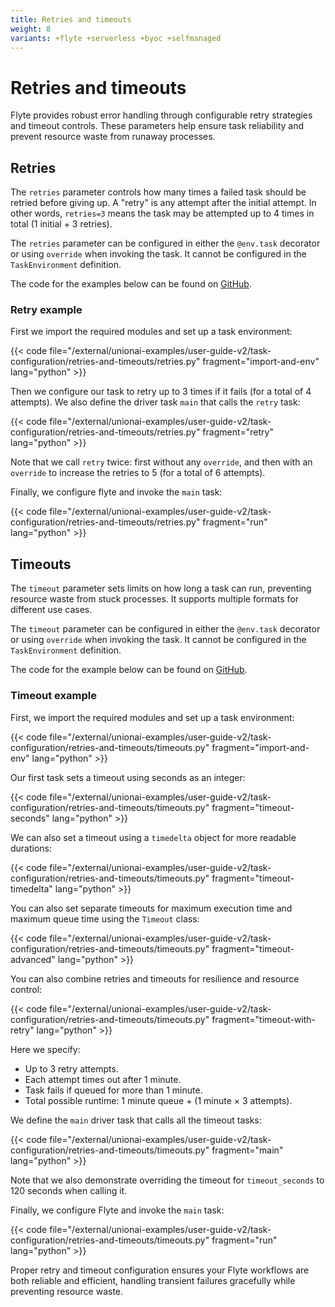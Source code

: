 ```yaml
---
title: Retries and timeouts
weight: 8
variants: +flyte +serverless +byoc +selfmanaged
---
```


# Retries and timeouts

Flyte provides robust error handling through configurable retry strategies and timeout controls.
These parameters help ensure task reliability and prevent resource waste from runaway processes.

## Retries

The `retries` parameter controls how many times a failed task should be retried before giving up.
A "retry" is any attempt after the initial attempt.
In other words, `retries=3` means the task may be attempted up to 4 times in total (1 initial + 3 retries).

The `retries` parameter can be configured in either the `@env.task` decorator or using `override` when invoking the task.
It cannot be configured in the `TaskEnvironment` definition.

The code for the examples below can be found on [GitHub](https://github.com/unionai/unionai-examples/blob/main/user-guide-v2/task-configuration/retries-and-timeouts/retries.py).

### Retry example

First we import the required modules and set up a task environment:

{{< code file="/external/unionai-examples/user-guide-v2/task-configuration/retries-and-timeouts/retries.py" fragment="import-and-env" lang="python" >}}

Then we configure our task to retry up to 3 times if it fails (for a total of 4 attempts). We also define the driver task `main` that calls the `retry` task:

{{< code file="/external/unionai-examples/user-guide-v2/task-configuration/retries-and-timeouts/retries.py" fragment="retry" lang="python" >}}

Note that we call `retry` twice: first without any `override`, and then with an `override` to increase the retries to 5 (for a total of 6 attempts).

Finally, we configure flyte and invoke the `main` task:

{{< code file="/external/unionai-examples/user-guide-v2/task-configuration/retries-and-timeouts/retries.py" fragment="run" lang="python" >}}

## Timeouts

The `timeout` parameter sets limits on how long a task can run, preventing resource waste from stuck processes.
It supports multiple formats for different use cases.

The `timeout` parameter can be configured in either the `@env.task` decorator or using `override` when invoking the task.
It cannot be configured in the `TaskEnvironment` definition.

The code for the example below can be found on [GitHub](https://github.com/unionai/unionai-examples/blob/main/user-guide-v2/task-configuration/retries-and-timeouts/timeouts.py).

### Timeout example

First, we import the required modules and set up a task environment:

{{< code file="/external/unionai-examples/user-guide-v2/task-configuration/retries-and-timeouts/timeouts.py" fragment="import-and-env" lang="python" >}}

Our first task sets a timeout using seconds as an integer:

{{< code file="/external/unionai-examples/user-guide-v2/task-configuration/retries-and-timeouts/timeouts.py" fragment="timeout-seconds" lang="python" >}}

We can also set a timeout using a `timedelta` object for more readable durations:

{{< code file="/external/unionai-examples/user-guide-v2/task-configuration/retries-and-timeouts/timeouts.py" fragment="timeout-timedelta" lang="python" >}}

You can also set separate timeouts for maximum execution time and maximum queue time using the `Timeout` class:

{{< code file="/external/unionai-examples/user-guide-v2/task-configuration/retries-and-timeouts/timeouts.py" fragment="timeout-advanced" lang="python" >}}

You can also combine retries and timeouts for resilience and resource control:

{{< code file="/external/unionai-examples/user-guide-v2/task-configuration/retries-and-timeouts/timeouts.py" fragment="timeout-with-retry" lang="python" >}}

Here we specify:
- Up to 3 retry attempts.
- Each attempt times out after 1 minute.
- Task fails if queued for more than 1 minute.
- Total possible runtime: 1 minute queue + (1 minute × 3 attempts).

We define the `main` driver task that calls all the timeout tasks:

{{< code file="/external/unionai-examples/user-guide-v2/task-configuration/retries-and-timeouts/timeouts.py" fragment="main" lang="python" >}}

Note that we also demonstrate overriding the timeout for `timeout_seconds` to 120 seconds when calling it.

Finally, we configure Flyte and invoke the `main` task:

{{< code file="/external/unionai-examples/user-guide-v2/task-configuration/retries-and-timeouts/timeouts.py" fragment="run" lang="python" >}}

Proper retry and timeout configuration ensures your Flyte workflows are both reliable and efficient, handling transient failures gracefully while preventing resource waste.
